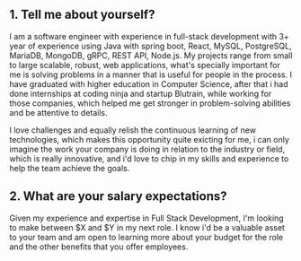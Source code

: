 ## 1. Tell me about yourself?
I am a software engineer with experience in full-stack development with 3+  year of experience using Java with spring boot, React, MySQL, PostgreSQL, MariaDB, MongoDB, gRPC, REST API, Node.js. My projects range 
from small to large scalable, robust, web applications, what's specially important for me is solving problems in a manner that is useful for people in the process. I have graduated with higher education in Computer
Science, after that i had done internships at coding ninja and startup Blutrain, while working for those companies, which helped me get stronger in problem-solving abilities and be attentive to details. 

I love challenges and equally relish the continuous learning of new technologies, which makes this opportunity quite exicting for me, i can only imagine the work your company is doing in relation to the industry or field,
which is really innovative, and i'd love to chip in my skills and experience to help the team achieve the goals.

## 2. What are your salary expectations?
Given my experience and expertise in Full Stack Development, I'm looking to make between $X and $Y in my next role. I know i'd be a valuable asset to your team and am open to learning more about your budget for the role and the other benefits that you offer employees.

